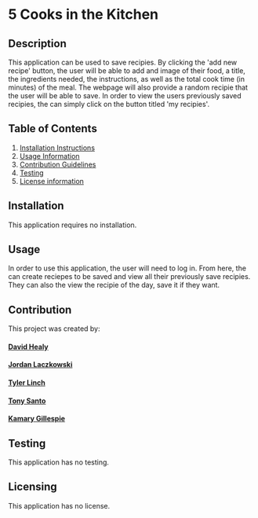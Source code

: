 # 5 Cooks in the Kitchen

## Description
This application can be used to save recipies. By clicking the 'add new recipe' button, the user will be able to add and image of their food, a title, the ingredients needed, the instructions, as well as the total cook time (in minutes) of the meal. The webpage will also provide a random recipie that the user will be able to save. In order to view the users previously saved recipies, the can simply click on the button titled 'my recipies'. 

## Table of Contents
  1. [Installation Instructions](#installation)
  2. [Usage Information](#usage)
  3. [Contribution Guidelines](#contribution)
  4. [Testing](#testing)
  5. [License information](#Licensing)
 
  ## Installation
  This application requires no installation.
  ## Usage
  In order to use this application, the user will need to log in. From here, the can create reciepes to be saved and view all their previously save recipies. They can also the view the recipie of the day, save it if they want. 
  ## Contribution
  This project was created by:
#### [David Healy](https://github.com/dhealy83)
#### [Jordan Laczkowski](https://github.com/JordanLaczkowski)
#### [Tyler Linch](https://github.com/tjlinch)
#### [Tony Santo](https://github.com/tonymsanto)
#### [Kamary Gillespie](https://github.com/kamarygillespie43)
  ## Testing
  This application has no testing.
  ## Licensing
  This application has no license.
  